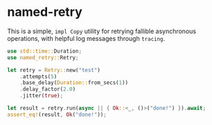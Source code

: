 # named-retry

This is a simple, `impl Copy` utility for retrying fallible asynchronous operations, with helpful log messages through `tracing`.

```rust
use std::time::Duration;
use named_retry::Retry;

let retry = Retry::new("test")
    .attempts(5)
    .base_delay(Duration::from_secs(1))
    .delay_factor(2.0)
    .jitter(true);

let result = retry.run(async || { Ok::<_, ()>("done!") }).await;
assert_eq!(result, Ok("done!"));
```
